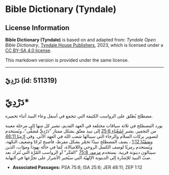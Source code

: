 # Bible Dictionary (Tyndale)

## License Information

**Bible Dictionary (Tyndale)** is based on and adapted from: _Tyndale Open Bible Dictionary_, [Tyndale House Publishers](https://tyndaleopenresources.com/), 2023, which is licensed under a [CC BY-SA 4.0 license](https://creativecommons.org/licenses/by-sa/4.0/legalcode.en).

This markdown version is provided under the same license.



--------------------------------

## دَرْدِيّ (id: 511319)

دَرْدِيّ\*
==========

مصطلح يُطلق على الرواسب الكثيفة التي تتجمع في أسفل وعاء النبيذ أثناء تخميره.

يورد المصطلح في ثلاثة سياقات مختلفة في العهد القديم، تشير كل منها إلى مرحلة معينة من التخمير. يشير [إِشَعْيَاء 25:6](https://ref.ly/Isa25:6) إلى نبيذ معتّق بشكل ممتاز "دَرْدِيٍّ مُصَفًّى"، ويُستخدم لتصوير بركات السلام والرخاء التي سينالها شعب الله في العهد الآتي. وفي [إِرْمِيَا 48:11](https://ref.ly/Jer48:11) و[صَفَنْيَا 1:12](https://ref.ly/Zeph1:12) ، يصف المصطلح نبيذًا تخمّر بشكل مفرط، فأصبح لزجًا وضعيف النكهة، ويُستخدم رمزيًا لوصف الكسل الروحي واللامبالاة، كما في حالة يهوذا ومؤاب، الذين سينالون دينونة قريبة. يستخدم [مزمور 75:8](https://ref.ly/Ps75:8) "العَكَر" أو الرواسب المُرَّة التي تُترك بعد صبّ النبيذ للإشارة إلى الدينونة الإلهيّة التي سيُجبر الأشرار على تجرُّعها في النهاية.

* **Associated Passages:** PSA 75:8; ISA 25:6; JER 48:11; ZEP 1:12

